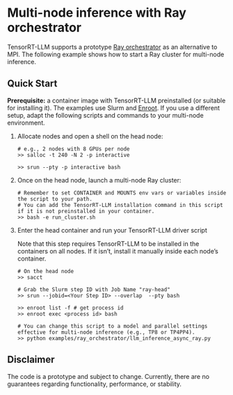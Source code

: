 # Multi-node inference with Ray orchestrator
TensorRT-LLM supports a prototype [Ray orchestrator](../README.md) as an alternative to MPI. The following example shows how to start a Ray cluster for multi-node inference.


## Quick Start

**Prerequisite:** a container image with TensorRT-LLM preinstalled (or suitable for installing it). The examples use Slurm and [Enroot](https://github.com/NVIDIA/enroot). If you use a different setup, adapt the following scripts and commands to your multi-node environment.

1. Allocate nodes and open a shell on the head node:

    ```shell
    # e.g., 2 nodes with 8 GPUs per node
    >> salloc -t 240 -N 2 -p interactive

    >> srun --pty -p interactive bash
    ```
2. Once on the head node, launch a multi-node Ray cluster:
    ```shell
    # Remember to set CONTAINER and MOUNTS env vars or variables inside the script to your path.
    # You can add the TensorRT-LLM installation command in this script if it is not preinstalled in your container.
    >> bash -e run_cluster.sh
    ```

3. Enter the head container and run your TensorRT-LLM driver script

    Note that this step requires TensorRT-LLM to be installed in the containers on all nodes. If it isn’t, install it manually inside each node’s container.

    ```shell
    # On the head node
    >> sacct

    # Grab the Slurm step ID with Job Name "ray-head"
    >> srun --jobid=<Your Step ID> --overlap  --pty bash

    >> enroot list -f # get process id
    >> enroot exec <process id> bash

    # You can change this script to a model and parallel settings effective for multi-node inference (e.g., TP8 or TP4PP4).
    >> python examples/ray_orchestrator/llm_inference_async_ray.py
    ```

## Disclaimer
The code is a prototype and subject to change. Currently, there are no guarantees regarding functionality, performance, or stability.
